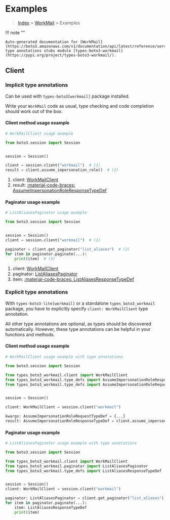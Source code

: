 # Examples

> [Index](../README.md) > [WorkMail](./README.md) > Examples

!!! note ""

    Auto-generated documentation for [WorkMail](https://boto3.amazonaws.com/v1/documentation/api/latest/reference/services/workmail.html#workmail)
    type annotations stubs module [types-boto3-workmail](https://pypi.org/project/types-boto3-workmail/).

## Client

### Implicit type annotations

Can be used with `types-boto3[workmail]` package installed.

Write your `WorkMail` code as usual,
type checking and code completion should work out of the box.


#### Client method usage example

```python
# WorkMailClient usage example

from boto3.session import Session


session = Session()

client = session.client("workmail")  # (1)
result = client.assume_impersonation_role()  # (2)
```

1. client: [WorkMailClient](./client.md)
2. result: [:material-code-braces: AssumeImpersonationRoleResponseTypeDef](./type_defs.md#assumeimpersonationroleresponsetypedef)



#### Paginator usage example

```python
# ListAliasesPaginator usage example

from boto3.session import Session


session = Session()
client = session.client("workmail")  # (1)

paginator = client.get_paginator("list_aliases")  # (2)
for item in paginator.paginate(...):
    print(item)  # (3)
```

1. client: [WorkMailClient](./client.md)
2. paginator: [ListAliasesPaginator](./paginators.md#listaliasespaginator)
3. item: [:material-code-braces: ListAliasesResponseTypeDef](./type_defs.md#listaliasesresponsetypedef)




### Explicit type annotations

With `types-boto3-lite[workmail]`
or a standalone `types_boto3_workmail` package, you have to explicitly specify `client: WorkMailClient` type annotation.

All other type annotations are optional, as types should be discovered automatically.
However, these type annotations can be helpful in your functions and methods.


#### Client method usage example

```python
# WorkMailClient usage example with type annotations

from boto3.session import Session

from types_boto3_workmail.client import WorkMailClient
from types_boto3_workmail.type_defs import AssumeImpersonationRoleResponseTypeDef
from types_boto3_workmail.type_defs import AssumeImpersonationRoleRequestTypeDef


session = Session()

client: WorkMailClient = session.client("workmail")

kwargs: AssumeImpersonationRoleRequestTypeDef = {...}
result: AssumeImpersonationRoleResponseTypeDef = client.assume_impersonation_role(**kwargs)
```



#### Paginator usage example

```python
# ListAliasesPaginator usage example with type annotations

from boto3.session import Session

from types_boto3_workmail.client import WorkMailClient
from types_boto3_workmail.paginator import ListAliasesPaginator
from types_boto3_workmail.type_defs import ListAliasesResponseTypeDef


session = Session()
client: WorkMailClient = session.client("workmail")

paginator: ListAliasesPaginator = client.get_paginator("list_aliases")
for item in paginator.paginate(...):
    item: ListAliasesResponseTypeDef
    print(item)
```




